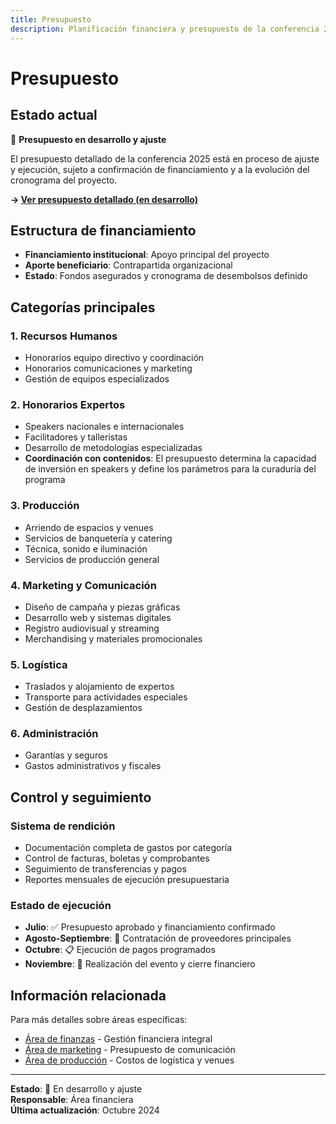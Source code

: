 ```yaml
---
title: Presupuesto
description: Planificación financiera y presupuesto de la conferencia 2025
---
```


# Presupuesto

## Estado actual

🚧 **Presupuesto en desarrollo y ajuste**

El presupuesto detallado de la conferencia 2025 está en proceso de ajuste y ejecución, sujeto a confirmación de financiamiento y a la evolución del cronograma del proyecto.

**→ [Ver presupuesto detallado (en desarrollo)](https://docs.google.com/spreadsheets/d/16Jr-4L1M3vwD5PF8dN0ViSOBZQ1HS2_i/edit?usp=sharing&ouid=111782249911100052915&rtpof=true&sd=true)**

## Estructura de financiamiento

- **Financiamiento institucional**: Apoyo principal del proyecto
- **Aporte beneficiario**: Contrapartida organizacional
- **Estado**: Fondos asegurados y cronograma de desembolsos definido

## Categorías principales

### **1. Recursos Humanos**
- Honorarios equipo directivo y coordinación
- Honorarios comunicaciones y marketing
- Gestión de equipos especializados

### **2. Honorarios Expertos**
- Speakers nacionales e internacionales
- Facilitadores y talleristas
- Desarrollo de metodologías especializadas
- **Coordinación con contenidos**: El presupuesto determina la capacidad de inversión en speakers y define los parámetros para la curaduría del programa

### **3. Producción**
- Arriendo de espacios y venues
- Servicios de banquetería y catering
- Técnica, sonido e iluminación
- Servicios de producción general

### **4. Marketing y Comunicación**
- Diseño de campaña y piezas gráficas
- Desarrollo web y sistemas digitales
- Registro audiovisual y streaming
- Merchandising y materiales promocionales

### **5. Logística**
- Traslados y alojamiento de expertos
- Transporte para actividades especiales
- Gestión de desplazamientos

### **6. Administración**
- Garantías y seguros
- Gastos administrativos y fiscales

## Control y seguimiento

### **Sistema de rendición**
- Documentación completa de gastos por categoría
- Control de facturas, boletas y comprobantes
- Seguimiento de transferencias y pagos
- Reportes mensuales de ejecución presupuestaria

### **Estado de ejecución**
- **Julio**: ✅ Presupuesto aprobado y financiamiento confirmado
- **Agosto-Septiembre**: 🔄 Contratación de proveedores principales
- **Octubre**: 📋 Ejecución de pagos programados
- **Noviembre**: 🎯 Realización del evento y cierre financiero

## Información relacionada

Para más detalles sobre áreas específicas:
- [Área de finanzas](/areas/finanzas/overview) - Gestión financiera integral
- [Área de marketing](/areas/marketing-diseno/overview) - Presupuesto de comunicación
- [Área de producción](/areas/produccion/overview) - Costos de logística y venues

---

**Estado**: 🚧 En desarrollo y ajuste  
**Responsable**: Área financiera  
**Última actualización**: Octubre 2024